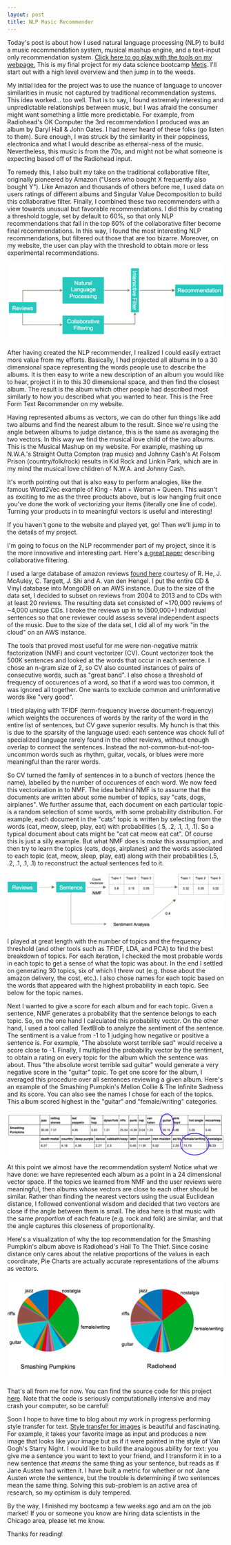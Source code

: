 ```yaml
---
layout: post
title: NLP Music Recommender
---
```


Today's post is about how I used natural language processing (NLP) to build a music recommendation system, musical mashup engine, and a text-input only recommendation system. [Click here to go play with the tools on my webpage.](http://michaelaaroncantrell.pythonanywhere.com/) This is my final project for my data science bootcamp [Metis](https://www.thisismetis.com/). I'll start out with a high level overview and then jump in to the weeds.

My initial idea for the project was to use the nuance of language to uncover similarities in music not captured by traditional recommendation systems. This idea worked... too well. That is to say, I found extremely interesting and unpredictable relationships between music, but I was afraid the consumer might want something a little more predictable. For example, from Radiohead's OK Computer the 3rd recommendation I produced was an album by Daryl Hall & John Oates. I had never heard of these folks (go listen to them). Sure enough, I was struck by the similarity in their poppiness, electronica and what I would describe as ethereal-ness of the music. Nevertheless, this music is from the 70s, and might not be what someone is expecting based off of the Radiohead input. 

To remedy this, I also built my take on the traditional collaborative filter, originally pioneered by Amazon ("Users who bought X frequently also bought Y"). Like Amazon and thousands of others before me, I used data on users ratings of different albums and Singular Value Decomposition to build this collaborative filter. Finally, I combined these two recommenders with a view towards unusual but favorable recommendations. I did this by creating a threshold toggle, set by default to 60%, so that only NLP recommendations that fall in the top 60% of the collaborative filter become final recommendations. In this way, I found the most interesting NLP recommendations, but filtered out those that are too bizarre. Moreover, on my website, the user can play with the threshold to obtain more or less experimental recommendations. 

![Interactive Recommendation Process](https://github.com/michaelaaroncantrell/michaelaaroncantrell.github.io/blob/master/_posts/NLP_music/images/RecProcess.png)

After having created the NLP recommender, I realized I could easily extract more value from my efforts. Basically, I had projected all albums in to a 30 dimensional space representing the words people use to describe the albums. It is then easy to write a new description of an album you would like to hear, project it in to this 30 dimensional space, and then find the closest album. The result is the album which other people had described most similarly to how you described what you wanted to hear. This is the Free Form Text Recommender on my website.

Having represented albums as vectors, we can do other fun things like add two albums and find the nearest album to the result. Since we're using the angle between albums to judge distance, this is the same as averaging the two vectors. In this way we find the musical love child of the two albums. This is the Musical Mashup on my website. For example, mashing up N.W.A.'s Straight Outta Compton (rap music) and Johnny Cash's At Folsom Prison (country/folk/rock) results in Kid Rock and Linkin Park, which are in my mind the musical love children of N.W.A. and Johnny Cash.

It's worth pointing out that is also easy to perform analogies, like the famous Word2Vec example of King - Man + Woman = Queen. This wasn't as exciting to me as the three products above, but is low hanging fruit once you've done the work of vectorizing your items (literally one line of code). Turning your products in to meaningful vectors is useful and interesting!

If you haven't gone to the website and played yet, go! Then we'll jump in to the details of my project.

I'm going to focus on the NLP recommender part of my project, since it is the more innovative and interesting part. Here's [a great paper](http://herbrete.vvv.enseirb-matmeca.fr/IR/CF_Recsys_Survey.pdf) describing collaborative filtering.

I used a large database of amazon reviews [found here](http://jmcauley.ucsd.edu/data/amazon/) courtesy of R. He, J. McAuley, C. Targett, J. Shi and A. van den Hengel. I put the entire CD & Vinyl database into MongoDB on an AWS instance. Due to the size of the data set, I decided to subset on reviews from 2004 to 2013 and to CDs with at least 20 reviews. The resulting data set consisted of ~170,000 reviews of ~4,000 unique CDs. I broke the reviews up in to (500,000+) individual sentences so that one reviewer could assess several independent aspects of the music. Due to the size of the data set, I did all of my work "in the cloud" on an AWS instance.

The tools that proved most useful for me were non-negative matrix factorization (NMF) and count vectorizer (CV). Count vectorizer took the 500K sentences and looked at the words that occur in each sentence. I chose an n-gram size of 2, so CV also counted instances of pairs of consecutive words, such as "great band". I also chose a threshold of frequency of occurences of a word, so that if a word was too common, it was ignored all together. One wants to exclude common and uninformative words like "very good".

I tried playing with TFIDF (term-frequency inverse document-frequency) which weights the occurences of words by the rarity of the word in the entire list of sentences, but CV gave superior results. My hunch is that this is due to the sparsity of the language used: each sentence was chock full of specialized language rarely found in the other reviews, without enough overlap to connect the sentences. Instead the not-common-but-not-too-uncommon words such as rhythm, guitar, vocals, or blues were more meaningful than the rarer words.

So CV turned the family of sentences in to a bunch of vectors (hence the name), labelled by the number of occurences of each word. We now feed this vectorization in to NMF. The idea behind NMF is to assume that the documents are written about some number of topics, say "cats, dogs, airplanes". We further assume that, each document on each particular topic is a random selection of some words, with some probability distribution. For example, each document in the "cats" topic is written by selecting from the words (cat, meow, sleep, play, eat) with probabilities (.5, .2, .1, .1, .1). So a typical document about cats might be "cat cat meow eat cat". Of course this is just a silly example. But what NMF does is *make* this assumption, and then try to learn the topics (cats, dogs, airplanes) and the words associated to each topic (cat, meow, sleep, play, eat) along with their probabilities (.5, .2, .1, .1, .1) to reconstruct the actual sentences fed to it.

![NLP Process](https://github.com/michaelaaroncantrell/michaelaaroncantrell.github.io/blob/master/_posts/NLP_music/images/NLPProcess.png)

I played at great length with the number of topics and the frequency threshold (and other tools such as TFIDF, LDA, and PCA) to find the best breakdown of topics. For each iteration, I checked the most probable words in each topic to get a sense of what the topic was about. In the end I settled on generating 30 topics, six of which I threw out (e.g. those about the amazon delivery, the cost, etc.). I also chose names for each topic based on the words that appeared with the highest probability in each topic. See below for the topic names.

Next I wanted to give a score for each album and for each topic. Given a sentence, NMF generates a probability that the sentence belongs to each topic. So, on the one hand I calculated this probability vector. On the other hand, I used a tool called TextBlob to analyze the sentiment of the sentence. The sentiment is a value from -1 to 1 judging how negative or positive a sentence is. For example, "The absolute worst terrible sad" would receive a score close to -1. Finally, I multiplied the probability vector by the sentiment, to obtain a rating on every topic for the album which the sentence was about. Thus "the absolute worst terrible sad guitar" would generate a very negative score in the "guitar" topic. To get one score for the album, I averaged this procedure over all sentences reviewing a given album. Here's an example of the Smashing Pumpkin's Mellon Collie & The Infinite Sadness and its score. You can also see the names I chose for each of the topics. This album scored highest in the "guitar" and "female/writing" categories.

![Smashing Pumpkins As NLP Vector](https://github.com/michaelaaroncantrell/michaelaaroncantrell.github.io/blob/master/_posts/NLP_music/images/VectorExample.png)

At this point we almost have the recommendation system! Notice what we have done: we have represented each album as a point in a 24 dimensional vector space. If the topics we learned from NMF and the user reviews were meaningful, then albums whose vectors are close to each other should be similar. Rather than finding the nearest vectors using the usual Euclidean distance, I followed conventional wisdom and decided that two vectors are close if the angle between them is small. The idea here is that music with the same *proportion* of each feature (e.g. rock and folk) are similar, and that the angle captures this closeness of proportionality. 

Here's a visualization of why the top recommendation for the Smashing Pumpkin's album above is Radiohead's Hail To The Thief. Since cosine distance only cares about the relative proportions of the values in each coordinate, Pie Charts are actually accurate representations of the albums as vectors.

![Pumpkins and Radiohead as Pie Charts](https://github.com/michaelaaroncantrell/michaelaaroncantrell.github.io/blob/master/_posts/NLP_music/images/PieCharts.png)

That's all from me for now. You can find the source code for this project [here](https://github.com/michaelaaroncantrell/Word-Riff/blob/master/finalproject.ipynb). Note that the code is seriously computationally intensive and may crash your computer, so be careful!

Soon I hope to have time to blog about my work in progress performing style transfer for text. [Style transfer for images](http://genekogan.com/works/style-transfer/) is beautiful and fascinating. For example, it takes your favorite image as input and produces a new image that looks like your image but as if it were painted in the style of Van Gogh's Starry Night. I would like to build the analogous ability for text: you give me a sentence you want to text to your friend, and I transform it in to a new sentence that *means* the same thing as your sentence, but reads as if Jane Austen had written it. I have built a metric for whether or not Jane Austen wrote the sentence, but the trouble is determining if two sentences mean the same thing. Solving this sub-problem is an active area of research, so my optimism is duly tempered.

By the way, I finished my bootcamp a few weeks ago and am on the job market! If you or someone you know are hiring data scientists in the Chicago area, please let me know.

Thanks for reading!



<!--  -->
<!-- There are lots of websites/apps, including Pandora, Spotify and Amazon music that recommend music based on the music you like. From what I understand, Amazon's recommendations are generated by finding what other users with purchase history similar to yours also like. Pandora was among the first online recommendation systems, and initially had music experts rate music on several musical features. They now also have a up/down vote which they incorporate. Spotify is an extremely successful business whose recommendation algorithm is worth millions of dollars. My idea was to have customers rate music on several musical features, instead of experts. To do this, I used customer reviews of music to extract topics and analyzed the sentiment of each review to give the music a rating on that topic.

Since I was using historical customer reviews, I couldn't actually dictate the topics the customers should rate the music on. Rather, I had to find out what latent topics the customers *were* writing about. This was exciting, because the nuance of the language the customers used revealed surprising relationships between music. For example, customers might praise both Taylor Swift and Aretha Franklin for "female vocals".  -->
